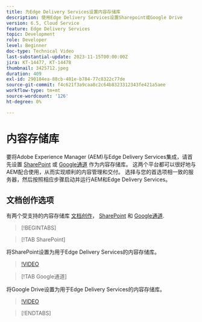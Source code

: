 ```yaml
---
title: 为Edge Delivery Services设置内容存储库
description: 使用Edge Delivery Services设置Sharepoint或Google Drive
version: 6.5, Cloud Service
feature: Edge Delivery Services
topic: Development
role: Developer
level: Beginner
doc-type: Technical Video
last-substantial-update: 2023-11-15T00:00:00Z
jira: KT-14477, KT-14478
thumbnail: 3425712.jpeg
duration: 409
exl-id: 290184ea-88cb-401e-b784-77c8322c77de
source-git-commit: f4c621f3a9caa8c2c64b8323312343fe421a5aee
workflow-type: tm+mt
source-wordcount: '126'
ht-degree: 0%

---
```


# 内容存储库

要将Adobe Experience Manager (AEM)与Edge Delivery Services集成，请首先设置 [SharePoint](#sharepoint) 或 [Google通道](#google-drive) 作为内容存储库。 这两个平台都可以很好地与AEM配合使用，从而实现顺利的内容管理和交付。 选择与您的首选项相一致的服务器，然后按照相应步骤启动并运行AEM和Edge Delivery Services。

## 文档创作选项

有两个受支持的内容存储库 [文档创作](../../document-authoring/set-up.md)， [SharePoint](#sharepoint) 和 [Google通道](#google-drive).

>[!BEGINTABS]

>[!TAB SharePoint]

将SharePoint设置为用于Edge Delivery Services的内容存储库。

>[!VIDEO](https://video.tv.adobe.com/v/3425712/?learn=on)

>[!TAB Google通道]

将Google Drive设置为用于Edge Delivery Services的内容存储库。

>[!VIDEO](https://video.tv.adobe.com/v/3425711/?learn=on)

>[!ENDTABS]
